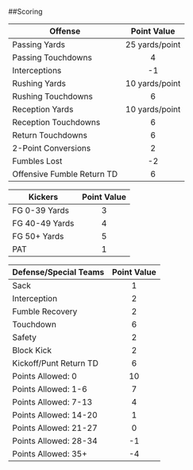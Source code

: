 ##Scoring

|       Offense        |    Point Value     |
| -------------------- | :----------------: |
| Passing Yards        | 25 yards/point     |
| Passing Touchdowns   | 4                  |
| Interceptions        | -1                 |
| Rushing Yards        | 10 yards/point     |
| Rushing Touchdowns   | 6                  |
| Reception Yards      | 10 yards/point     |
| Reception Touchdowns | 6                  |
| Return Touchdowns    | 6                  |
| 2-Point Conversions  | 2                  |
| Fumbles Lost         | -2                 |
| Offensive Fumble Return TD | 6            |

|     Kickers          |    Point Value     |
| -------------------- | :----------------: |
| FG 0-39 Yards        | 3                  |
| FG 40-49 Yards       | 4                  |
| FG 50+ Yards         | 5                  |
| PAT                  | 1                  |

| Defense/Special Teams | Point Value       |
| --------------------- | :---------------: |
| Sack                  | 1                 |
| Interception          | 2                 |
| Fumble Recovery       | 2                 |
| Touchdown             | 6                 |
| Safety                | 2                 |
| Block Kick            | 2                 |
| Kickoff/Punt Return TD | 6                |
| Points Allowed: 0     | 10                |
| Points Allowed: 1-6   | 7                 |
| Points Allowed: 7-13  | 4                 |
| Points Allowed: 14-20 | 1                 |
| Points Allowed: 21-27 | 0                 |
| Points Allowed: 28-34 | -1                |
| Points Allowed: 35+   | -4                |
